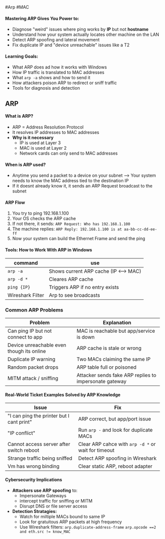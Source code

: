 #Arp #MAC
#### Mastering ARP Gives You Power to:
- Diagnose "weird" issues where ping works by **IP** but not **hostname**
- Understand how your system actually locates other machine on the LAN
- Detect ARP spoofing and lateral movement
- Fix duplicate IP and "device unreachable" issues like a T2

#### Learning Goals:
- What ARP does ad how it works with Windows
- How IP traffic is translated to MAC addresses
- What `arp -a` shows and how to send it
- How attackers poison ARP to redirect or sniff traffic
- Tools for diagnosis and detection

## ARP

#### What is ARP?
- ARP = Address Resolution Protocol
- It resolves IP addresses to MAC addresses
- **Why is it necessary**
	- IP is used at Layer 3
	- MAC is used at Layer 2
	- Network cards can only send to MAC addresses
#### When is ARP used?
- Anytime you send a packet to a device on your subnet --> Your system needs to know the MAC address tied to the destination IP
- If it doesnt already know it, it sends an ARP Request broadcast to the subnet
#### ARP Flow
1. You try to ping 192.168.1.100
2. Your OS checks the ARP cache
3. If not there, it sends: `ARP Request: Who has 192.168.1.100`
4. The machine replies: `ARP Reply: 192.168.1.100 is at aa-bb-cc-dd-ee-ff`
5. Now your system can build the Ethernet Frame and send the ping
#### Tools: How to Work With ARP in Windows

| command          | use                                   |
| ---------------- | ------------------------------------- |
| `arp -a`         | Shows current ARP cache (IP <--> MAC) |
| `arp -d *`       | Cleares ARP cache                     |
| `ping {IP}`      | Triggers ARP if no entry exists       |
| Wireshark Filter | Arp to see broadcasts                 |

### Common ARP Problems

| Problem                                   | Explanation                                            |
| ----------------------------------------- | ------------------------------------------------------ |
| Can ping IP but not connect to app        | MAC is reachable but app/service is down               |
| Device unreachable even though its online | ARP cache is stale or wrong                            |
| Duplicate IP warning                      | Two MACs claiming the same IP                          |
| Random packet drops                       | ARP table full or poisoned                             |
| MITM attack / sniffing                    | Attacker sends fake ARP replies to impersonate gateway |
#### Real-World Ticket Examples Solved by ARP Knowledge

| Issue                                     | Fix                                                 |
| ----------------------------------------- | --------------------------------------------------- |
| "I can ping the printer but I cant print" | ARP correct, but app/port issue                     |
| "IP conflict"                             | Run `arp -` and look for duplicate MACs             |
| Cannot access server after switch reboot  | Clear ARP cahce with `arp -d *` or wait for timeout |
| Strange traffic being sniffed             | Detect ARP spoofing in Wireshark                    |
| Vm has wrong binding                      | Clear static ARP, reboot adapter                    |
#### Cybersecurity Implications
- **Attackers use ARP spoofing** to:
	- Impersonate Gateways
	- intercept traffic for sniffing or MITM
	- Disrupt DNS or file server access
- **Detection Stratagies:**
	- Watch for miltiple MACs bound to same IP
	- Look for gratuitous ARP packets at high frequency
	- Use Wireshark filters: `arp.duplicate-address-frame` `arp.opcode ==2 and eth.src != know_MAC`

